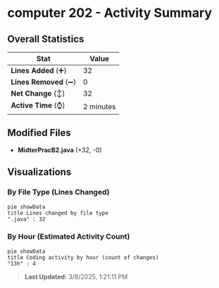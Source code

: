 # computer 202 - Activity Summary 

## Overall Statistics

| Stat                   | Value                                                             |
| ---------------------- | ----------------------------------------------------------------- |
| **Lines Added** (➕)   | 32                                          |
| **Lines Removed** (➖) | 0                                        |
| **Net Change** (↕)    | 32                |
| **Active Time** (⌚)   | 2 minutes |


## Modified Files
- **MidterPracB2.java** (+32, -0)

## Visualizations

### By File Type (Lines Changed)

```mermaid
pie showData
title Lines changed by file type
".java" : 32
```

### By Hour (Estimated Activity Count)

```mermaid
pie showData
title Coding activity by hour (count of changes)
"13h" : 4
```


> **Last Updated:** 3/8/2025, 1:21:11 PM